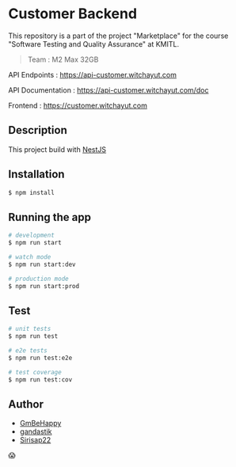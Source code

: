 # Customer Backend

This repository is a part of the project "Marketplace" 
for the course "Software Testing and Quality Assurance" at KMITL.

> Team : M2 Max 32GB

API Endpoints : https://api-customer.witchayut.com

API Documentation : https://api-customer.witchayut.com/doc

Frontend : https://customer.witchayut.com

## Description

This project build with [NestJS](https://github.com/nestjs/nest)

## Installation

```bash
$ npm install
```

## Running the app

```bash
# development
$ npm run start

# watch mode
$ npm run start:dev

# production mode
$ npm run start:prod
```

## Test

```bash
# unit tests
$ npm run test

# e2e tests
$ npm run test:e2e

# test coverage
$ npm run test:cov
```

## Author

- [GmBeHappy](https://github.com/GmBeHappy)
- [gandastik](https://github.com/gandastik)
- [Sirisap22](https://github.com/Sirisap22)

😱